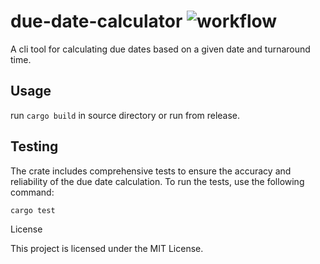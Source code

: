 # due-date-calculator ![workflow](https://github.com/pingvin12/due-date-calculator/actions/workflows/ci.yml/badge.svg)


A cli tool for calculating due dates based on a given date and turnaround time.

## Usage

run `cargo build` in source directory or run from release.

## Testing

The crate includes comprehensive tests to ensure the accuracy and reliability of the due date calculation. To run the tests, use the following command:

`cargo test`

License

This project is licensed under the MIT License.